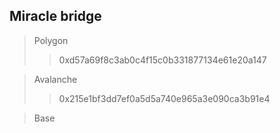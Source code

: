 ## Miracle bridge

> Polygon
>> 0xd57a69f8c3ab0c4f15c0b331877134e61e20a147

> Avalanche
>> 0x215e1bf3dd7ef0a5d5a740e965a3e090ca3b91e4

> Base
>> 